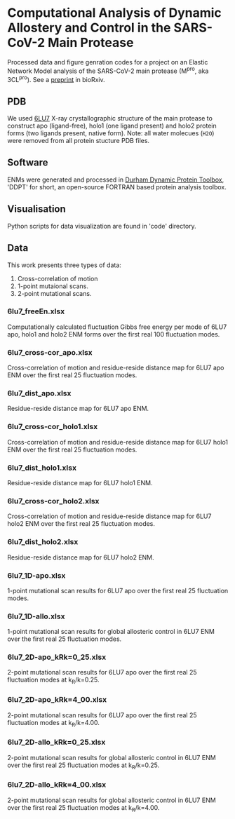 # Computational Analysis of Dynamic Allostery and Control in the SARS-CoV-2 Main Protease
Processed data and figure genration codes for a project on an Elastic Network Model analysis of the SARS-CoV-2 main protease (M<sup>pro</sup>, aka 3CL<sup>pro</sup>).
See a [preprint](https://www.biorxiv.org/content/10.1101/2020.05.21.105965v1) in bioRxiv.

## PDB
We used [6LU7](https://www.rcsb.org/structure/6LU7) X-ray crystallographic structure of the main protease to construct apo (ligand-free), holo1 (one ligand present) and holo2 protein forms (two ligands present, native form).
Note: all water molecues (`H2O`) were removed from all protein stucture PDB files.

## Software
ENMs were generated and processed in [Durham Dynamic Protein Toolbox](https://sourceforge.net/projects/durham-ddpt/), 'DDPT' for short, an open-source FORTRAN based protein analysis toolbox. 

## Visualisation
Python scripts for data visualization are found in 'code' directory. 

## Data
This work presents three types of data: 
1. Cross-correlation of motion 
2. 1-point mutaional scans.
3. 2-point mutational scans.
 
### 6lu7_freeEn.xlsx
Computationally calculated fluctuation Gibbs free energy per mode of 6LU7 apo, holo1 and holo2 ENM forms over the first real 100 fluctuation modes.

### 6lu7_cross-cor_apo.xlsx
Cross-correlation of motion and residue-reside distance map for 6LU7 apo ENM over the first real 25 fluctuation modes.

### 6lu7_dist_apo.xlsx
Residue-reside distance map for 6LU7 apo ENM.

### 6lu7_cross-cor_holo1.xlsx
Cross-correlation of motion and residue-reside distance map for 6LU7 holo1 ENM over the first real 25 fluctuation modes.

### 6lu7_dist_holo1.xlsx
Residue-reside distance map for 6LU7 holo1 ENM.

### 6lu7_cross-cor_holo2.xlsx
Cross-correlation of motion and residue-reside distance map for 6LU7 holo2 ENM over the first real 25 fluctuation modes.

### 6lu7_dist_holo2.xlsx
Residue-reside distance map for 6LU7 holo2 ENM.

### 6lu7_1D-apo.xlsx
1-point mutational scan results for 6LU7 apo over the first real 25 fluctuation modes.

### 6lu7_1D-allo.xlsx
1-point mutational scan results for global allosteric control in 6LU7 ENM over the first real 25 fluctuation modes.

### 6lu7_2D-apo_kRk=0_25.xlsx
2-point mutational scan results for 6LU7 apo over the first real 25 fluctuation modes at k<sub>R</sub>/k=0.25.

### 6lu7_2D-apo_kRk=4_00.xlsx
2-point mutational scan results for 6LU7 apo over the first real 25 fluctuation modes at k<sub>R</sub>/k=4.00.

### 6lu7_2D-allo_kRk=0_25.xlsx
2-point mutational scan results for global allosteric control in 6LU7 ENM over the first real 25 fluctuation modes at k<sub>R</sub>/k=0.25.

### 6lu7_2D-allo_kRk=4_00.xlsx
2-point mutational scan results for global allosteric control in 6LU7 ENM over the first real 25 fluctuation modes at k<sub>R</sub>/k=4.00.
